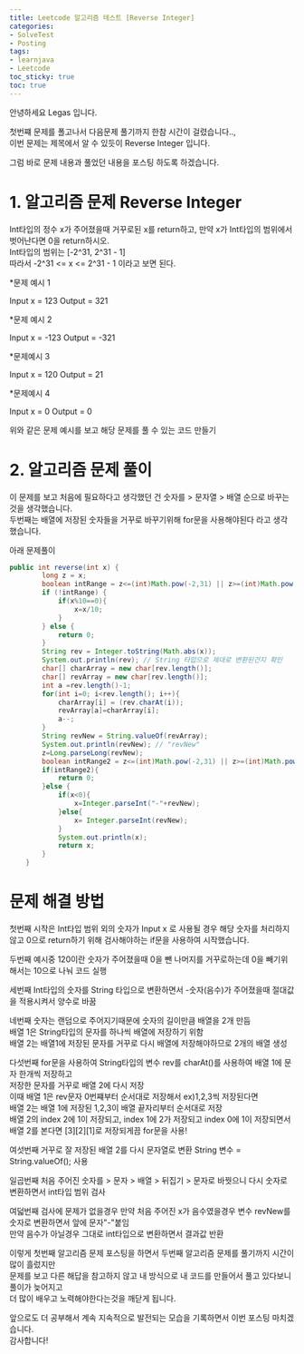 ```yaml
---
title: Leetcode 알고리즘 테스트 [Reverse Integer]
categories:
- SolveTest
- Posting
tags:
- learnjava
- Leetcode
toc_sticky: true
toc: true
---
```


안녕하세요 Legas 입니다.  
  
첫번쨰 문제를 폴고나서 다음문제 풀기까지 한참 시간이 걸렸습니다..,  
이번 문제는 제목에서 알 수 있듯이 Reverse Integer 입니다.  

그럼 바로 문제 내용과 풀었던 내용을 포스팅 하도록 하겠습니다.  


# 1. 알고리즘 문제 Reverse Integer
Int타입의 정수 x가 주어졌을때 거꾸로된 x를 return하고, 만약 x가 Int타입의 범위에서 벗어난다면 0을 return하시오.  
Int타입의 범위는 [-2^31,  2^31 - 1]  
따라서 -2^31 <= x <= 2^31 - 1 이라고 보면 된다.  

*문제 예시 1  
  
Input  x = 123
Output = 321  

*문제 예시 2  
  
Input  x = -123
Output = -321  
  
*문제예시 3
  
Input  x = 120
Output = 21
  
*문제예시 4
  
Input  x = 0
Output = 0  

위와 같은 문제 예시를 보고 해당 문제를 풀 수 있는 코드 만들기  
# 2. 알고리즘 문제 풀이
이 문제를 보고 처음에 필요하다고 생각했던 건 숫자를 > 문자열 > 배열 순으로 바꾸는 것을 생각했습니다.  
두번째는 배열에 저장된 숫자들을 거꾸로 바꾸기위해 for문을 사용해야된다 라고 생각했습니다.  

아래 문제풀이
```java
public int reverse(int x) {
        long z = x;
        boolean intRange = z<=(int)Math.pow(-2,31) || z>=(int)Math.pow(2,31)-1;
        if (!intRange) {
            if(x%10==0){
                x=x/10;
            }
        } else {
            return 0;
        }
        String rev = Integer.toString(Math.abs(x));
        System.out.println(rev); // String 타입으로 제대로 변환된건지 확인
        char[] charArray = new char[rev.length()];
        char[] revArray = new char[rev.length()];
        int a =rev.length()-1;
        for(int i=0; i<rev.length(); i++){
            charArray[i] = (rev.charAt(i));
            revArray[a]=charArray[i];
            a--;
        }
        String revNew = String.valueOf(revArray);
        System.out.println(revNew); // "revNew"
        z=Long.parseLong(revNew);
        boolean intRange2 = z<=(int)Math.pow(-2,31) || z>=(int)Math.pow(2,31)-1;
        if(intRange2){
            return 0;
        }else {
            if(x<0){
                x=Integer.parseInt("-"+revNew);
            }else{
                x= Integer.parseInt(revNew);
            }
            System.out.println(x);
            return x;
        }
    }
```
# 문제 해결 방법
첫번째 시작은 Int타입 범위 외의 숫자가 Input x 로 사용될 경우 해당 숫자를 처리하지않고 0으로 return하기 위해  		검사해야하는 if문을 사용하여 시작했습니다.  
  
두번째 예시중 120이란 숫자가 주어졌을때 0을 뺀 나머지를 거꾸로하는데 0을 빼기위해서는 10으로 나눠 코드 실행  
  
세번째 Int타입의 숫자를 String 타입으로 변환하면서 -숫자(음수)가 주어졌을때 절대값을 적용시켜서 양수로 바꿈  
  
네번째 숫자는 랜덤으로 주어지기때문에 숫자의 길이만큼 배열을 2개 만듬  
배열 1은 String타입의 문자를 하나씩 배열에 저장하기 위함  
배열 2는 배열1에 저장된 문자를 거꾸로 다시 배열에 저장해야하므로 2개의 배열 생성  
  
다섯번째 for문을 사용하여 String타입의 변수 rev를 charAt()를 사용하여 배열 1에 문자 한개씩 저장하고  
저장한 문자를 거꾸로 배열 2에 다시 저장  
이때 배열 1은 rev문자 0번쨰부터 순서대로 저장해서 ex)1,2,3씩 저장된다면  
배열 2는 배열 1에 저장된 1,2,3이 배열 끝자리부터 순서대로 저장  
배열 2의 index 2에 1이 저장되고, index 1에 2가 저장되고 index 0에 1이 저장되면서  
배열 2를 본다면 [3][2][1]로 저장되게끔 for문을 사용!  
  
여섯번째 거꾸로 잘 저장된 배열 2를 다시 문자열로 변환 String 변수 = String.valueOf(); 사용  
  
일곱번째 처음 주어진 숫자를 > 문자 > 배열 > 뒤집기 > 문자로 바꿧으니 다시 숫자로 변환하면서 int타입 범위 검사  
  
여덟번째 검사에 문제가 없을경우 만약 처음 주어진 x가 음수였을경우 변수 revNew를 숫자로 변환하면서 앞에 문자"-"붙임  
만약 음수가 아닐경우 그대로 int타입으로 변환하면서 결과값 반환  
  
이렇게 첫번째 알고리즘 문제 포스팅을 하면서 두번째 알고리즘 문제를 풀기까지 시간이 많이 흘렀지만  
문제를 보고 다른 해답을 참고하지 않고 내 방식으로 내 코드를 만들어서 풀고 있다보니 풀이가 늦어지고  
더 많이 배우고 노력해야한다는것을 깨닫게 됩니다.  
  
앞으로도 더 공부해서 계속 지속적으로 발전되는 모습을 기록하면서 이번 포스팅 마치겠습니다.  
감사합니다!
